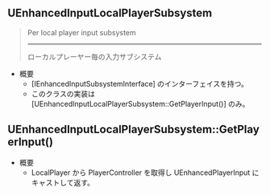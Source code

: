 ## UEnhancedInputLocalPlayerSubsystem

> Per local player input subsystem  
> 
> ----
> ローカルプレーヤー毎の入力サブシステム

* 概要
	* [IEnhancedInputSubsystemInterface] のインターフェイスを持つ。
	* このクラスの実装は [UEnhancedInputLocalPlayerSubsystem::GetPlayerInput()] のみ。

## UEnhancedInputLocalPlayerSubsystem::GetPlayerInput()


* 概要
	* LocalPlayer から PlayerController を取得し UEnhancedPlayerInput にキャストして返す。

